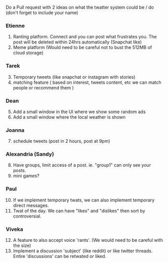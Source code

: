 Do a Pull request with 2 ideas on what the twatter system could be / do (don't forget to include your name)

### Etienne
1) Ranting platform. Connect and you can post what frustrates you. The post will be deleted within 24hrs automatically (Snapchat like)
2) Meme platform (Would need to be careful not to bust the 512MB of cloud storage)

### Tarek
3) Temporary tweets (like snapchat or instagram with stories)
4) matching feature ( based on interest, tweets content, etc we can match people or recommend them )

### Dean
5) Add a small window in the UI where we show some random ads
6) Add a small window where the local weather is shown

### Joanna
7) schedule tweets (post in 2 hours, post at 9pm)

### Alexandria (Sandy)
8) Have groups, limit access of a post. ie. "group1" can only see your posts.
9) mini games?

### Paul
10) If we implement temporary twats, we can also implement temporary direct messages.
11) Twat of the day. We can have "likes" and "dislikes" then sort by controversial.

### Viveka
12) A feature to also accept voice 'rants'. (We would need to be careful with the size)
13) Implement a discussion 'subject' (like reddit) or like twitter threads. Entire 'discussions' can be retwated or liked.
